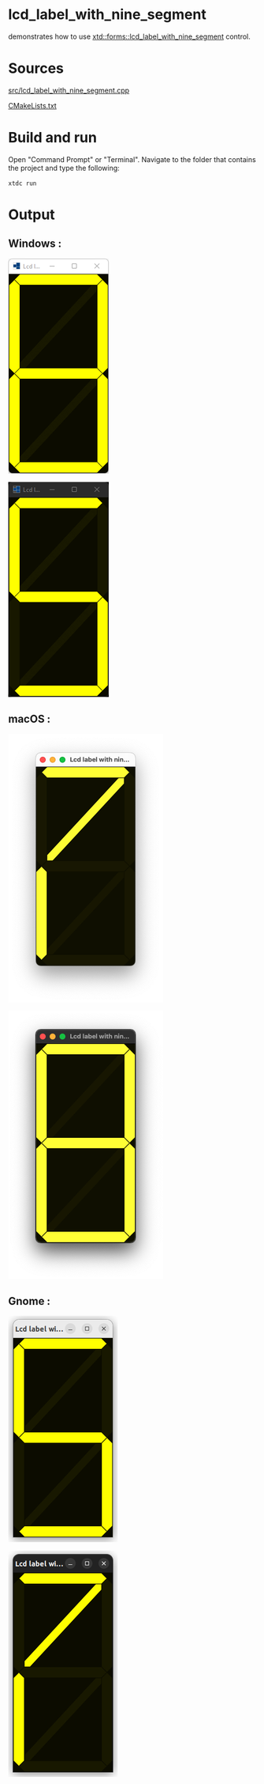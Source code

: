 # lcd_label_with_nine_segment

demonstrates how to use [xtd::forms::lcd_label_with_nine_segment](https://gammasoft71.github.io/xtd/reference_guides/latest/classxtd_1_1forms_1_1nine__segment__display.html) control.

# Sources

[src/lcd_label_with_nine_segment.cpp](src/lcd_label_with_nine_segment.cpp)

[CMakeLists.txt](CMakeLists.txt)

# Build and run

Open "Command Prompt" or "Terminal". Navigate to the folder that contains the project and type the following:

```shell
xtdc run
```

# Output

## Windows :

![Screenshot](../../../../docs/pictures/examples/lcd_label_with_nine_segment_w.png)

![Screenshot](../../../../docs/pictures/examples/lcd_label_with_nine_segment_wd.png)

## macOS :

![Screenshot](../../../../docs/pictures/examples/lcd_label_with_nine_segment_m.png)

![Screenshot](../../../../docs/pictures/examples/lcd_label_with_nine_segment_md.png)

## Gnome :

![Screenshot](../../../../docs/pictures/examples/lcd_label_with_nine_segment_g.png)

![Screenshot](../../../../docs/pictures/examples/lcd_label_with_nine_segment_gd.png)
